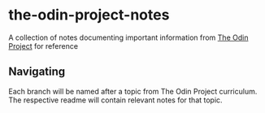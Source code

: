 # the-odin-project-notes
A collection of notes documenting important information from <a href="https://www.theodinproject.com/" target="_blank">The Odin Project</a> for reference

## Navigating
Each branch will be named after a topic from The Odin Project curriculum. The respective readme will contain relevant notes for that topic.